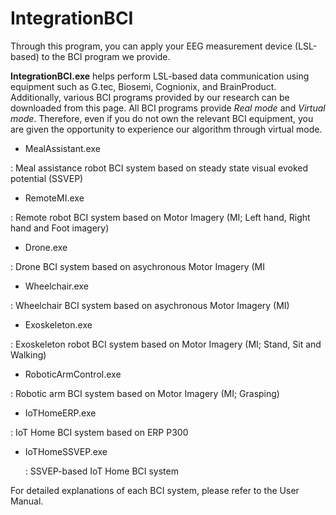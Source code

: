 # IntegrationBCI

Through this program, you can apply your EEG measurement device (LSL-based) to the BCI program we provide.

**IntegrationBCI.exe** helps perform LSL-based data communication using equipment such as G.tec, Biosemi, Cognionix, and BrainProduct. 
Additionally, various BCI programs provided by our research can be downloaded from this page. 
All BCI programs provide _Real mode_ and _Virtual mode_. 
Therefore, even if you do not own the relevant BCI equipment, you are given the opportunity to experience our algorithm through virtual mode.

- MealAssistant.exe
  
 : Meal assistance robot BCI system based on steady state visual evoked potential (SSVEP)

- RemoteMI.exe
  
 : Remote robot BCI system based on Motor Imagery (MI; Left hand, Right hand and Foot imagery)
    
- Drone.exe
  
 : Drone BCI system based on asychronous Motor Imagery (MI
    
- Wheelchair.exe
  
: Wheelchair BCI system based on asychronous Motor Imagery (MI)
    
- Exoskeleton.exe
  
: Exoskeleton robot BCI system based on Motor Imagery (MI; Stand, Sit and Walking)
    
- RoboticArmControl.exe
  
: Robotic arm BCI system based on Motor Imagery (MI; Grasping)

- IoTHomeERP.exe
  
: IoT Home BCI system based on ERP P300

- IoTHomeSSVEP.exe
  
  : SSVEP-based IoT Home BCI system



For detailed explanations of each BCI system, please refer to the User Manual.
